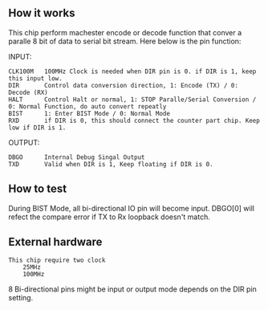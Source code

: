 <!---

This file is used to generate your project datasheet. Please fill in the information below and delete any unused
sections.

You can also include images in this folder and reference them in the markdown. Each image must be less than
512 kb in size, and the combined size of all images must be less than 1 MB.
-->

## How it works

This chip perform machester encode or decode function that conver a paralle 8 bit of data to serial bit stream.
Here below is the pin function:

  INPUT:
	
    CLK100M   100MHz Clock is needed when DIR pin is 0. if DIR is 1, keep this input low.
    DIR       Control data conversion direction, 1: Encode (TX) / 0: Decode (RX)
    HALT      Control Halt or normal, 1: STOP Paralle/Serial Conversion / 0: Normal Function, do auto convert repeatly
    BIST      1: Enter BIST Mode / 0: Normal Mode
    RXD       if DIR is 0, this should connect the counter part chip. Keep low if DIR is 1.

  OUTPUT:
	
    DBGO      Internal Debug Singal Output
    TXD       Valid when DIR is 1, Keep floating if DIR is 0.
  
## How to test

  During BIST Mode, all bi-directional IO pin will become input.
  DBGO[0] will refect the compare error if TX to Rx loopback doesn't match.

## External hardware

	This chip require two clock
  		25MHz
		100MHz
8 Bi-directional pins might be input or output mode depends on the DIR pin setting.

